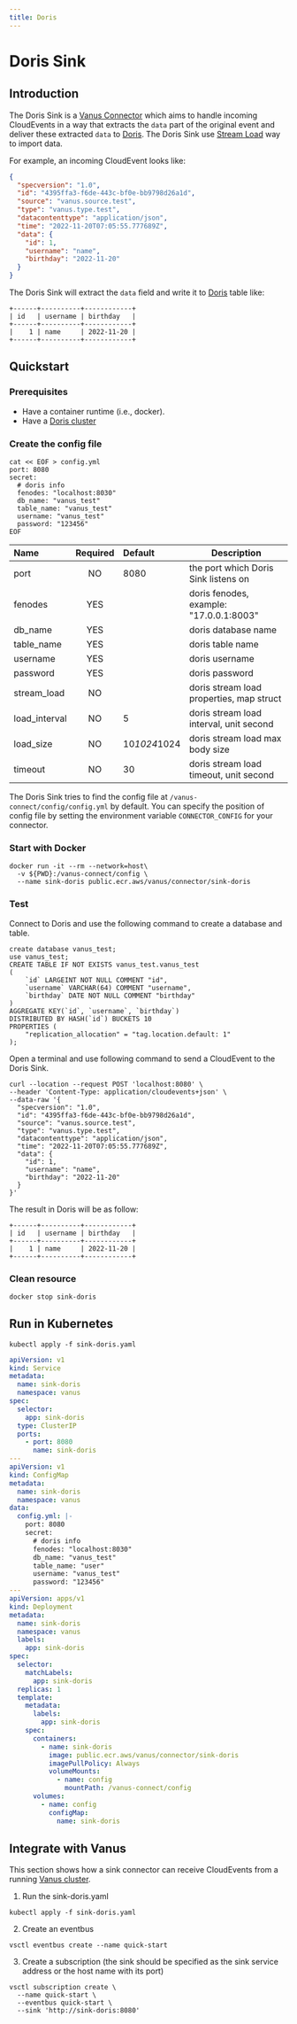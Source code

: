 ```yaml
---
title: Doris
---
```


# Doris Sink

## Introduction

The Doris Sink is a [Vanus Connector][vc] which aims to handle incoming CloudEvents in a way that extracts the `data`
part of the original event and deliver these extracted `data` to [Doris][doris]. The Doris Sink use [Stream Load][stream load]
way to import data.

For example, an incoming CloudEvent looks like:

```json
{
  "specversion": "1.0",
  "id": "4395ffa3-f6de-443c-bf0e-bb9798d26a1d",
  "source": "vanus.source.test",
  "type": "vanus.type.test",
  "datacontenttype": "application/json",
  "time": "2022-11-20T07:05:55.777689Z",
  "data": {
    "id": 1,
    "username": "name",
    "birthday": "2022-11-20"
  }
}
```

The Doris Sink will extract the `data` field and write it to [Doris][doris] table like:

```text
+------+----------+------------+
| id   | username | birthday   |
+------+----------+------------+
|    1 | name     | 2022-11-20 |
+------+----------+------------+
```

## Quickstart

### Prerequisites
- Have a container runtime (i.e., docker).
- Have a [Doris cluster](https://doris.apache.org/docs/dev/get-starting/)

### Create the config file

```shell
cat << EOF > config.yml
port: 8080
secret:
  # doris info
  fenodes: "localhost:8030"
  db_name: "vanus_test"
  table_name: "vanus_test"
  username: "vanus_test"
  password: "123456"
EOF
```

| Name            | Required | Default      | Description                                |
|:----------------|:--------:|:-------------|--------------------------------------------|
| port            |    NO    | 8080         | the port which Doris Sink listens on       |
| fenodes         |   YES    |              | doris fenodes, example: "17.0.0.1:8003"    |
| db_name         |   YES    |              | doris database name                        |
| table_name      |   YES    |              | doris table name                           |
| username        |   YES    |              | doris username                             |
| password        |   YES    |              | doris password                             |
| stream_load     |    NO    |              | doris stream load properties, map struct   |
| load_interval   |    NO    | 5            | doris stream load interval, unit second    |
| load_size       |    NO    | 10*1024*1024 | doris stream load max body size            |
| timeout         |    NO    | 30           | doris stream load timeout, unit second     |

The Doris Sink tries to find the config file at `/vanus-connect/config/config.yml` by default. You can specify the position of config file by setting the environment variable `CONNECTOR_CONFIG` for your connector.


### Start with Docker

```shell
docker run -it --rm --network=host\
  -v ${PWD}:/vanus-connect/config \
  --name sink-doris public.ecr.aws/vanus/connector/sink-doris
```

### Test

Connect to Doris and use the following command to create a database and table.

```shell
create database vanus_test;
use vanus_test;
CREATE TABLE IF NOT EXISTS vanus_test.vanus_test
(
    `id` LARGEINT NOT NULL COMMENT "id",
    `username` VARCHAR(64) COMMENT "username",
    `birthday` DATE NOT NULL COMMENT "birthday"
)
AGGREGATE KEY(`id`, `username`, `birthday`)
DISTRIBUTED BY HASH(`id`) BUCKETS 10
PROPERTIES (
    "replication_allocation" = "tag.location.default: 1"
);
```

Open a terminal and use following command to send a CloudEvent to the Doris Sink.

```shell
curl --location --request POST 'localhost:8080' \
--header 'Content-Type: application/cloudevents+json' \
--data-raw '{
  "specversion": "1.0",
  "id": "4395ffa3-f6de-443c-bf0e-bb9798d26a1d",
  "source": "vanus.source.test",
  "type": "vanus.type.test",
  "datacontenttype": "application/json",
  "time": "2022-11-20T07:05:55.777689Z",
  "data": {
    "id": 1,
    "username": "name",
    "birthday": "2022-11-20"
  }
}'
```

The result in Doris will be as follow:

```text
+------+----------+------------+
| id   | username | birthday   |
+------+----------+------------+
|    1 | name     | 2022-11-20 |
+------+----------+------------+
```

### Clean resource

```shell
docker stop sink-doris
```

## Run in Kubernetes

```shell
kubectl apply -f sink-doris.yaml
```

```yaml
apiVersion: v1
kind: Service
metadata:
  name: sink-doris
  namespace: vanus
spec:
  selector:
    app: sink-doris
  type: ClusterIP
  ports:
    - port: 8080
      name: sink-doris
---
apiVersion: v1
kind: ConfigMap
metadata:
  name: sink-doris
  namespace: vanus
data:
  config.yml: |-
    port: 8080
    secret:
      # doris info
      fenodes: "localhost:8030"
      db_name: "vanus_test"
      table_name: "user"
      username: "vanus_test"
      password: "123456"
---
apiVersion: apps/v1
kind: Deployment
metadata:
  name: sink-doris
  namespace: vanus
  labels:
    app: sink-doris
spec:
  selector:
    matchLabels:
      app: sink-doris
  replicas: 1
  template:
    metadata:
      labels:
        app: sink-doris
    spec:
      containers:
        - name: sink-doris
          image: public.ecr.aws/vanus/connector/sink-doris
          imagePullPolicy: Always
          volumeMounts:
            - name: config
              mountPath: /vanus-connect/config
      volumes:
        - name: config
          configMap:
            name: sink-doris

```

## Integrate with Vanus

This section shows how a sink connector can receive CloudEvents from a running [Vanus cluster](https://github.com/linkall-labs/vanus).

1. Run the sink-doris.yaml
```shell
kubectl apply -f sink-doris.yaml
```

2. Create an eventbus
```shell
vsctl eventbus create --name quick-start
```

3. Create a subscription (the sink should be specified as the sink service address or the host name with its port)
```shell
vsctl subscription create \
  --name quick-start \
  --eventbus quick-start \
  --sink 'http://sink-doris:8080'
```

[vc]: https://www.vanus.ai/introduction/concepts#vanus-connect
[doris]: https://doris.apache.org/docs/summary/basic-summary
[stream load]: https://doris.apache.org/docs/dev/data-operate/import/import-way/stream-load-manual/
